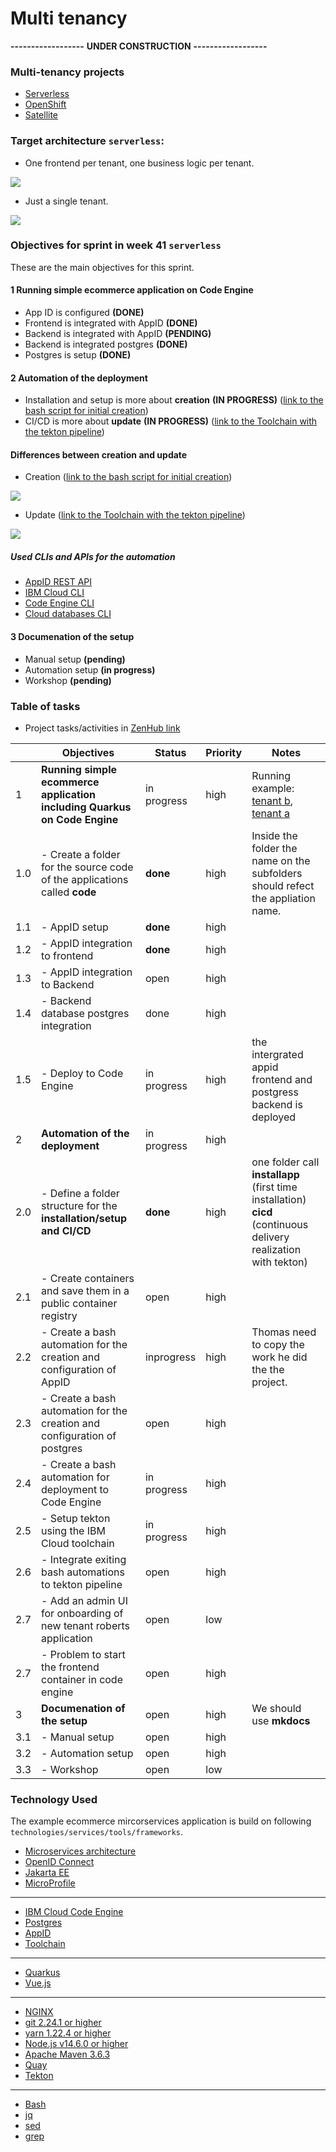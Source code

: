 # Multi tenancy

**------------------**
**UNDER CONSTRUCTION**
**------------------**

### Multi-tenancy projects

* [Serverless](https://github.com/karimdeif/multi-tenancy)
* [OpenShift](https://github.com/kleniu/openshift-multi-tenancy)
* [Satellite]()

### Target architecture `serverless`:

* One frontend per tenant, one business logic per tenant.

![](images/Mulit-Tenancy-architecture-codeengine-serverless.png)

* Just a single tenant.

![](images/Multi-tenancy-serverless.png)

### Objectives for sprint in week 41 `serverless`

These are the main objectives for this sprint.

#### 1 **Running simple ecommerce application on Code Engine**

  * App ID is configured **(DONE)**
  * Frontend is integrated with AppID **(DONE)**
  * Backend is integrated with AppID **(PENDING)**
  * Backend is integrated postgres **(DONE)**
  * Postgres is setup **(DONE)**

#### 2  **Automation of the deployment**
      
  * Installation and setup is more about **creation** **(IN PROGRESS)** ([link to the bash script for initial creation](https://github.com/karimdeif/multi-tenancy/blob/main/installapp/ce-create-two-tenantcies.sh))
  * CI/CD is more about **update** **(IN PROGRESS)** ([link to the Toolchain with the tekton pipeline](https://cloud.ibm.com/devops/toolchains/92bb1c04-7f8a-4984-ab8a-2da143a96476?env_id=ibm:yp:us-south))

#### **Differences between creation and update**

  * Creation ([link to the bash script for initial creation](https://github.com/karimdeif/multi-tenancy/blob/main/installapp/ce-create-two-tenantcies.sh))
 
  ![](images/Mulit-Tenancy-installation-cicd-02.png)

  * Update ([link to the Toolchain with the tekton pipeline](https://cloud.ibm.com/devops/toolchains/92bb1c04-7f8a-4984-ab8a-2da143a96476?env_id=ibm:yp:us-south))

  ![](images/Mulit-Tenancy-installation-cicd-01.png)

##### **Used CLIs and APIs for the automation**

  * [AppID REST API](https://us-south.appid.cloud.ibm.com/swagger-ui)
  * [IBM Cloud CLI](https://cloud.ibm.com/docs/cli?topic=cli-getting-started)
  * [Code Engine CLI](https://cloud.ibm.com/docs/codeengine?topic=codeengine-cli)
  * [Cloud databases CLI](https://cloud.ibm.com/docs/databases-cli-plugin?topic=databases-cli-plugin-cdb-reference)

#### 3  **Documenation of the setup**

  * Manual setup **(pending)**
  * Automation setup **(in progress)**
  * Workshop **(pending)**

### Table of tasks

* Project tasks/activities in [ZenHub link](https://github.com/karimdeif/multi-tenancy#workspaces/serverless-6152c725095153001243b1aa/board?repos=388999110)

|   | Objectives |  Status | Priority |  Notes | 
|---|---|---|---|---|
| 1 | **Running simple ecommerce application including Quarkus on Code Engine** |  in progress | high |Running example: [tenant b](https://frontend-oidc-b.ceqctuyxg6m.us-south.codeengine.appdomain.cloud/), [tenant a](https://frontend-oidc-a.ceqctuyxg6m.us-south.codeengine.appdomain.cloud/)  |
| 1.0 | - Create a folder for the source code of the applications called **code** |  **done** | high | Inside the folder the name on the subfolders should refect the appliation name. |
| 1.1 | - AppID setup |  **done** | high |  |
| 1.2 | - AppID integration to frontend |  **done** | high |  |
| 1.3 | - AppID integration to Backend |  open | high |  |
| 1.4 | - Backend database postgres integration |  done | high |  |
| 1.5 | - Deploy to Code Engine |  in progress | high | the intergrated appid frontend and postgress backend is deployed |
| 2 | **Automation of the deployment** | in progress | high |  |
| 2.0 | - Define a folder structure for the **installation/setup and CI/CD** | **done** | high | one folder call **installapp** (first time installation) **cicd** (continuous delivery realization with tekton) |
| 2.1 | - Create containers and save them in a public container registry | open | high |  |
| 2.2 | - Create a bash automation for the creation and configuration of AppID | inprogress | high | Thomas need to copy the work he did the the project. |
| 2.3 | - Create a bash automation for the creation and configuration of postgres | open | high |  |
| 2.4 | - Create a bash automation for deployment to Code Engine | in progress | high |  |
| 2.5 | - Setup tekton using the IBM Cloud toolchain | in progress | high |  |
| 2.6 | - Integrate exiting bash automations to tekton pipeline | open | high |  |
| 2.7 | - Add an admin UI for onboarding of new tenant roberts application |  open | low |  |
| 2.7 | - Problem to start the frontend container in code engine |  open | high |  |
| 3 | **Documenation of the setup** | open | high | We should use **mkdocs** |  
| 3.1 | - Manual setup | open | high |  |  
| 3.2 | - Automation setup | open | high |  |
| 3.3 | - Workshop  | open | low |  |

### Technology Used

The example ecommerce mircorservices application is build on following `technologies/services/tools/frameworks`.

  * [Microservices architecture](https://en.wikipedia.org/wiki/Microservices)
  * [OpenID Connect](https://openid.net/connect/)
  * [Jakarta EE](https://jakarta.ee/)
  * [MicroProfile](https://microprofile.io/)

---

  * [IBM Cloud Code Engine](https://cloud.ibm.com/docs/codeengine?topic=codeengine-about)
  * [Postgres](https://cloud.ibm.com/databases/databases-for-postgresql/create)
  * [AppID](https://www.ibm.com/de-de/cloud/app-id)
  * [Toolchain](https://cloud.ibm.com/docs/ContinuousDelivery?topic=ContinuousDelivery-toolchains_getting_started)

---

  * [Quarkus](https://quarkus.io/ingress)
  * [Vue.js](https://vuejs.org/)

---

  * [NGINX](https://www.nginx.com/)
  * [git 2.24.1 or higher](https://git-scm.com/book/en/v2/Getting-Started-Installing-Git)
  * [yarn 1.22.4 or higher](https://yarnpkg.com)
  * [Node.js v14.6.0 or higher](https://nodejs.org/en/)
  * [Apache Maven 3.6.3](https://maven.apache.org/ref/3.6.3/maven-embedder/cli.html)
  * [Quay](https://quay.io/)
  * [Tekton](https://tekton.dev/)

---

  * [Bash](https://en.wikipedia.org/wiki/Bash_(Unix_shell))
  * [jq](https://lzone.de/cheat-sheet/jq)
  * [sed](https://en.wikipedia.org/wiki/Sed)
  * [grep](https://en.wikipedia.org/wiki/Grep)
  